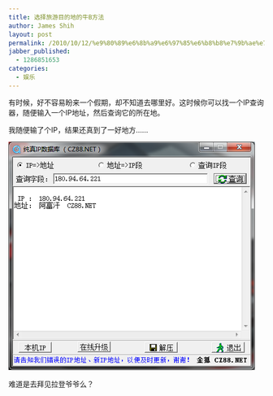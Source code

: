 ```yaml
---
title: 选择旅游目的地的牛B方法
author: James Shih
layout: post
permalink: /2010/10/12/%e9%80%89%e6%8b%a9%e6%97%85%e6%b8%b8%e7%9b%ae%e7%9a%84%e5%9c%b0%e7%9a%84%e7%89%9bb%e6%96%b9%e6%b3%95/
jabber_published:
  - 1286851653
categories:
  - 娱乐
---
```

有时候，好不容易盼来一个假期，却不知道去哪里好。这时候你可以找一个IP查询器，随便输入一个IP地址，然后查询它的所在地。

我随便输了个IP，结果还真到了一好地方……

![20101012_tour_ip][1]

难道是去拜见拉登爷爷么？

 [1]: /media/legacy/2010/10/20101012_tour_ip.png
